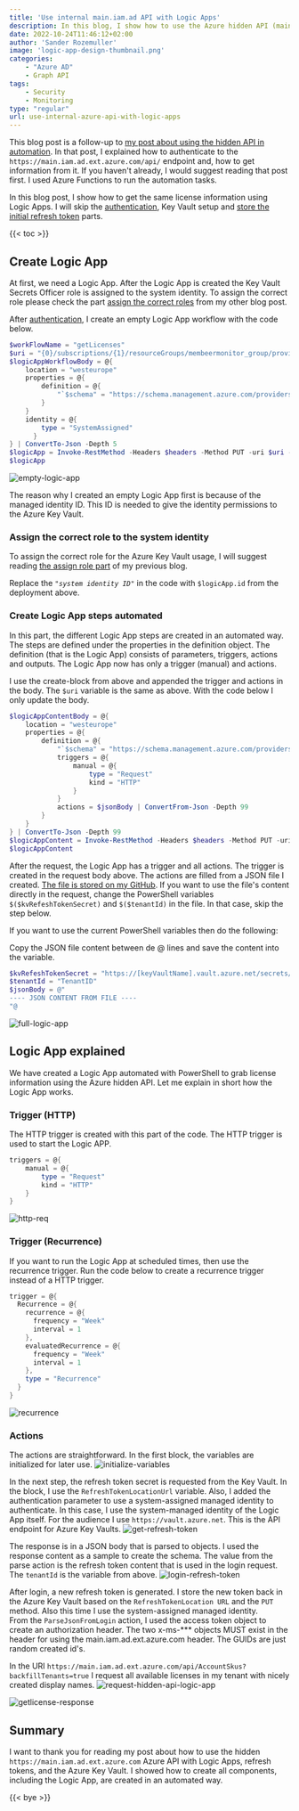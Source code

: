 ```yaml
---
title: 'Use internal main.iam.ad API with Logic Apps'
description: In this blog, I show how to use the Azure hidden API (main.iam.ad) with Logic Apps. I show how to get Microsoft licenses to an overview with display names that are not available in the Graph API. 
date: 2022-10-24T11:46:12+02:00
author: 'Sander Rozemuller'
image: 'logic-app-design-thumbnail.png'
categories:
    - "Azure AD"
    - Graph API
tags:
    - Security
    - Monitoring
type: "regular"
url: use-internal-azure-api-with-logic-apps
---
```

This blog post is a follow-up to [my post about using the hidden API in automation](https://www.rozemuller.com/use-internal-azure-api-in-automation/). In that post, I explained how to authenticate to the ```https://main.iam.ad.ext.azure.com/api/``` endpoint and, how to get information from it. If you haven't already, I would suggest reading that post first. 
I used Azure Functions to run the automation tasks. 

In this blog post, I show how to get the same license information using Logic Apps. 
I will skip the [authentication](https://www.rozemuller.com/use-internal-azure-api-in-automation/#authenticate-to-mainiamadextazurecom), Key Vault setup and [store the initial refresh token](https://www.rozemuller.com/use-internal-azure-api-in-automation/#store-refresh-token-in-azure-key-vault) parts. 

{{< toc >}}

## Create Logic App
At first, we need a Logic App. After the Logic App is created the Key Vault Secrets Officer role is assigned to the system identity. To assign the correct role please check the part [assign the correct roles](https://www.rozemuller.com/use-internal-azure-api-in-automation/#create-and-assign-the-system-identity-to-key-vaults-secrets-officer) from my other blog post. 

After [authentication](https://www.rozemuller.com/use-internal-azure-api-in-automation/#authenticate-to-mainiamadextazurecom), I create an empty Logic App workflow with the code below.
```powershell
$workFlowName = "getLicenses"
$uri = "{0}/subscriptions/{1}/resourceGroups/membeermonitor_group/providers/Microsoft.Logic/workflows/{2}?api-version=2016-06-01" -f $mainUrl, $subscriptionId, $workFlowName
$logicAppWorkflowBody = @{
    location = "westeurope"
    properties = @{
        definition = @{ 
            "`$schema" = "https://schema.management.azure.com/providers/Microsoft.Logic/schemas/2016-06-01/workflowdefinition.json"
        }
    }
    identity = @{
        type = "SystemAssigned"
      }
} | ConvertTo-Json -Depth 5
$logicApp = Invoke-RestMethod -Headers $headers -Method PUT -uri $uri -Body $logicAppWorkflowBody
$logicApp
```
![empty-logic-app](empty-logic-app.png)

The reason why I created an empty Logic App first is because of the managed identity ID. This ID is needed to give the identity permissions to the Azure Key Vault.

### Assign the correct role to the system identity
To assign the correct role for the Azure Key Vault usage, I will suggest reading [the assign role part](https://www.rozemuller.com/use-internal-azure-api-in-automation/#create-and-assign-the-system-identity-to-key-vaults-secrets-officer) of my previous blog.

Replace the *```"system identity ID"```* in the code with ```$logicApp.id``` from the deployment above. 

### Create Logic App steps automated
In this part, the different Logic App steps are created in an automated way. The steps are defined under the properties in the definition object. The definition (that is the Logic App) consists of parameters, triggers, actions and outputs. 
The Logic App now has only a trigger (manual) and actions.

I use the create-block from above and appended the trigger and actions in the body. The ```$uri``` variable is the same as above. With the code below I only update the body.

```powershell
$logicAppContentBody = @{
    location = "westeurope"
    properties = @{
        definition = @{ 
            "`$schema" = "https://schema.management.azure.com/providers/Microsoft.Logic/schemas/2016-06-01/workflowdefinition.json"
            triggers = @{
                manual = @{
                    type = "Request"
                    kind = "HTTP"
                }
            }
            actions = $jsonBody | ConvertFrom-Json -Depth 99
        }
    }
} | ConvertTo-Json -Depth 99
$logicAppContent = Invoke-RestMethod -Headers $headers -Method PUT -uri $uri -Body $logicAppContentBody
$logicAppContent
```
After the request, the Logic App has a trigger and all actions. The trigger is created in the request body above. The actions are filled from a JSON file I created. [The file is stored on my GitHub](https://github.com/srozemuller/Monitoring/tree/main/LogicApps/LicenseInfo). 
If you want to use the file's content directly in the request, change the PowerShell variables ```$($kvRefeshTokenSecret)``` and ```$($tenantId)``` in the file. In that case, skip the step below.

If you want to use the current PowerShell variables then do the following:

Copy the JSON file content between de @ lines and save the content into the variable.

```powershell 
$kvRefeshTokenSecret = "https://[keyVaultName].vault.azure.net/secrets/[secretName]?api-version=7.3"
$tenantId = "TenantID"
$jsonBody = @"
---- JSON CONTENT FROM FILE ----
"@
```
![full-logic-app](full-logic-app.png)

## Logic App explained
We have created a Logic App automated with PowerShell to grab license information using the Azure hidden API. Let me explain in short how the Logic App works.

### Trigger (HTTP)
The HTTP trigger is created with this part of the code. The HTTP trigger is used to start the Logic APP. 
```powershell
triggers = @{
    manual = @{
        type = "Request"
        kind = "HTTP"
    }
}
```

![http-req](http-req.png)
### Trigger (Recurrence)
If you want to run the Logic App at scheduled times, then use the recurrence trigger. Run the code below to create a recurrence trigger instead of a HTTP trigger.
```powershell
trigger = @{
  Recurrence = @{
    recurrence = @{
      frequency = "Week"
      interval = 1
    },
    evaluatedRecurrence = @{
      frequency = "Week"
      interval = 1
    },
    type = "Recurrence"
  }
}
```
![recurrence](recurrence.png)

### Actions
The actions are straightforward. In the first block, the variables are initialized for later use.
![initialize-variables](initialize-variables.png)

In the next step, the refresh token secret is requested from the Key Vault. In the block, I use the ```RefreshTokenLocationUrl``` variable. Also, I added the authentication parameter to use a system-assigned managed identity to authenticate. In this case, I use the system-managed identity of the Logic App itself. For the audience I use ```https://vault.azure.net```. This is the API endpoint for Azure Key Vaults.
![get-refresh-token](get-refresh-token.png)

The response is in a JSON body that is parsed to objects. I used the response content as a sample to create the schema. The value from the parse action is the refresh token content that is used in the login request. The ```tenantId``` is the variable from above.
![login-refresh-token](login-refresh-token.png)

After login, a new refresh token is generated. I store the new token back in the Azure Key Vault based on the ```RefreshTokenLocation URL``` and the ```PUT``` method. Also this time I use the system-assigned managed identity.  
From the ```ParseJsonFromLogin``` action, I used the access token object to create an authorization header. The two x-ms-*** objects MUST exist in the header for using the main.iam.ad.ext.azure.com header. The GUIDs are just random created id's.

In the URI ```https://main.iam.ad.ext.azure.com/api/AccountSkus?backfillTenants=true``` I request all available licenses in my tenant with nicely created display names. 
![request-hidden-api-logic-app](request-hidden-api-logic-app.png)

![getlicense-response](getlicense-response.png)

## Summary
I want to thank you for reading my post about how to use the hidden ```https://main.iam.ad.ext.azure.com``` Azure API with Logic Apps, refresh tokens, and the Azure Key Vault. I showed how to create all components, including the Logic App, are created in an automated way.  


{{< bye >}}